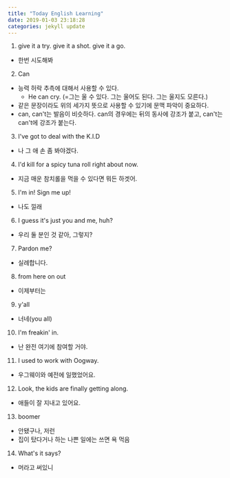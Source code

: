 ```yaml
---
title: "Today English Learning"
date: 2019-01-03 23:18:28
categories: jekyll update
---
```


1. give it a try. give it a shot. give it a go.
 - 한번 시도해봐

2. Can
 - 능력 허락 추측에 대해서 사용할 수 있다.
   * He can cry. (=그는 울 수 있다. 그는 울어도 된다. 그는 울지도 모른다.)
 - 같은 문장이라도 위의 세가지 뜻으로 사용할 수 있기에 문맥 파악이 중요하다.
 - can, can't는 발음이 비슷하다. can의 경우에는 뒤의 동사에 강조가 붙고, can't는 can't에 강조가 붙는다.

3. I've got to deal with the K.I.D
 - 나 그 애 손 좀 봐야겠다.
 
4. I'd kill for a spicy tuna roll right about now.
 - 지금 매운 참치롤을 먹을 수 있다면 뭐든 하겟어.
 
5. I'm in! Sign me up!
 - 나도 낄래
 
6. I guess it's just you and me, huh?
 - 우리 둘 분인 것 같아, 그렇지?

7. Pardon me?
 - 실례합니다.
 
8. from here on out
 - 이제부터는
 
9. y'all
 - 너네(you all)
 
10. I'm freakin' in.
 - 난 완전 여기에 참여할 거야.
 
11. I used to work with Oogway.
 - 우그웨이와 예전에 일했었어요.
 
12. Look, the kids are finally getting along.
 - 애들이 잘 지내고 있어요.
 
13. boomer
 - 안됐구나, 저런
 - 집이 탔다거나 하는 나쁜 일에는 쓰면 욕 먹음
 
14. What's it says?
 - 머라고 써있니

